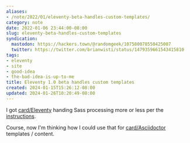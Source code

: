 ```yaml
---
aliases:
- /note/2022/01/eleventy-beta-handles-custom-templates/
category: note
date: 2022-01-06 23:44:00-08:00
slug: eleventy-beta-handles-custom-templates
syndication:
  mastodon: https://hackers.town/@randomgeek/107580078550425007
  twitter: https://twitter.com/brianwisti/status/1479359661543415810
tags:
- eleventy
- site
- good-idea
- the-bad-idea-is-up-to-me
title: Eleventy 1.0 beta handles custom templates
created: 2024-01-15T15:26:12-08:00
updated: 2024-01-26T10:20:49-08:00
---
```


I got [card/Eleventy](../../../card/Eleventy.md) handing Sass processing more or less per the [instructions](https://www.11ty.dev/docs/languages/custom/#example-add-sass-support-to-eleventy).

Course, now I'm thinking how I could use that for [card/Asciidoctor](../../../card/Asciidoctor.md) templates / content.
